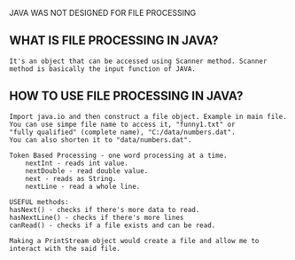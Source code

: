 JAVA WAS NOT DESIGNED FOR FILE PROCESSING

## WHAT IS FILE PROCESSING IN JAVA?
    It's an object that can be accessed using Scanner method. Scanner method is basically the input function of JAVA.

## HOW TO USE FILE PROCESSING IN JAVA?
    Import java.io and then construct a file object. Example in main file.
    You can use simpe file name to access it, "funny1.txt" or 
    "fully qualified" (complete name), "C:/data/numbers.dat".
    You can also shorten it to "data/numbers.dat".
    
    Token Based Processing - one word processing at a time.
        nextInt - reads int value.
        nextDouble - read double value.
        next - reads as String.
        nextLine - read a whole line.

    USEFUL methods:
    hasNext() - checks if there's more data to read.
    hasNextLine() - checks if there's more lines
    canRead() - checks if a file exists and can be read. 

    Making a PrintStream object would create a file and allow me to interact with the said file.